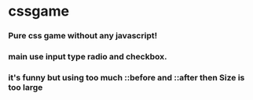 # cssgame
### Pure css game without any javascript!
### main use input type radio and checkbox.
### it's funny but using too much ::before and ::after then Size is too large
